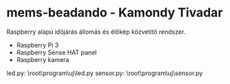 # mems-beadando - Kamondy Tivadar
Raspberry alapú időjárás állomás és élőkép közvetítő rendszer.

- Raspberry Pi 3
- Raspberry Sense HAT panel
- Raspberry kamera

led.py:                \root\program\uj\led.py
sensor.py:            \root\program\uj\sensor.py

